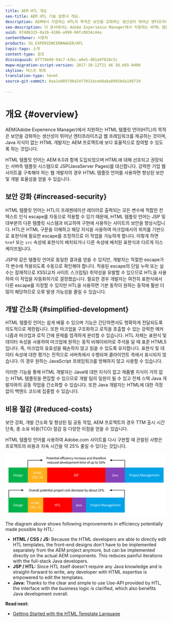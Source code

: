 ```yaml
---
title: AEM HTL 개요
seo-title: AEM HTL 기술 설명서 개요.
description: AEM에서 지원하는 HTL의 목적은 보안을 강화하는 생산성이 뛰어난 엔터프라이즈급 웹 프레임워크를 제공하는 것이며, Java 지식이 없는 HTML 개발자가 AEM 프로젝트에 보다 효율적으로 참여할 수 있도록 하는 것입니다.
seo-description: 이 문서에서는 Adobe Experience Manager에서 지원하는 HTML 템플릿 언어의 원칙과 목적에 대해 설명합니다. HTL은 보안을 강화하는 생산성이 뛰어난 엔터프라이즈급 웹 프레임워크로서, Java 지식이 없는 HTML 개발자는 AEM 프로젝트에 보다 효율적으로 참여할 수 있습니다.
uuid: 8f486325-0a1b-4186-a998-96fc0034c44a
contentOwner: 사용자
products: SG_EXPERIENCEMANAGER/HTL
topic-tags: 소개
content-type: 참조
discoiquuid: 8f779e08-94c7-43bc-a6e5-d81a9f818c5c
mwpw-migration-script-version: 2017-10-12T21 46 58.665-0400
skyline: 테스트 복제
translation-type: tm+mt
source-git-commit: 0aa1e905fd6d24f7031dceb0a8a89b56da198719

---
```



# 개요 {#overview}

AEM(Adobe Experience Manager)에서 지원하는 HTML 템플릿 언어(HTL)의 목적은 보안을 강화하는 생산성이 뛰어난 엔터프라이즈급 웹 프레임워크를 제공하는 것이며, Java 지식이 없는 HTML 개발자는 AEM 프로젝트에 보다 효율적으로 참여할 수 있도록 하는 것입니다.

HTML 템플릿 언어는 AEM 6.0과 함께 도입되었으며 HTML에 대해 선호되고 권장되는 서버측 템플릿 시스템으로 JSP(JavaServer Pages)를 대신합니다. 강력한 기업 웹 사이트를 구축해야 하는 웹 개발자의 경우 HTML 템플릿 언어를 사용하면 향상된 보안 및 개발 효율성을 얻을 수 있습니다.

## 보안 강화 {#increased-security}

HTML 템플릿 언어는 HTL이 프레젠테이션 레이어로 출력되는 모든 변수에 적합한 컨텍스트 인식 escape를 자동으로 적용할 수 있기 때문에, HTML 템플릿 언어는 JSP 및 대부분의 다른 템플릿 시스템과 비교하여 구현에 사용하는 사이트의 보안을 향상시킵니다. HTL은 HTML 구문을 이해하고 해당 지식을 사용하여 마크업에서의 위치를 기반으로 표현식에 필요한 escape를 조정하므로 이 작업을 가능하게 합니다. 이렇게 하면 `href` 또는 `src` 속성에 표현식이 배치되거나 다른 속성에 배치된 표현식과 다르게 이스케이프됩니다.

JSP와 같은 템플릿 언어로 동일한 결과를 얻을 수 있지만, 개발자는 적절한 escape가 각 변수에 적용되도록 수동으로 확인해야 합니다. 적용된 escape의 단일 누락 또는 실수는 잠재적으로 XSS(교차 사이트 스크립팅) 취약성을 유발할 수 있으므로 HTL을 사용하여 이 작업을 자동화하기로 결정했습니다. 필요한 경우 개발자는 여전히 표현식에서 다른 escape를 지정할 수 있지만 HTL을 사용하면 기본 동작이 원하는 동작에 훨씬 더 많이 해당하므로 오류 발생 가능성을 줄일 수 있습니다.

## 개발 간소화 {#simplified-development}

HTML 템플릿 언어는 쉽게 배울 수 있으며 기능은 간단하면서도 명확하게 전달되도록 의도적으로 제한됩니다. 또한 마크업을 구조화하고 로직을 호출할 수 있는 강력한 메커니즘과 마크업과 로직 간에 문제를 엄격하게 분리할 수 있습니다. HTL 자체는 표현식 및 데이터 속성을 사용하여 마크업에 원하는 동적 비헤이비어로 주석을 달 때 표준 HTML5입니다. 즉, 마크업의 유효성을 훼손하지 않고 읽을 수 있도록 유지합니다. 표현식 및 데이터 속성에 대한 평가는 전적으로 서버측에서 수행되며 클라이언트 측에서 표시되지 않습니다. 이 경우 원하는 JavaScript 프레임워크를 방해하지 않고 사용할 수 있습니다.

이러한 기능을 통해 HTML 개발자는 Java에 대한 지식이 없고 제품별 지식이 거의 없는 HTML 템플릿을 편집할 수 있으므로 개발 팀의 일원이 될 수 있고 전체 스택 Java 개발자와의 공동 작업을 간소화할 수 있습니다. 또한 Java 개발자는 HTML에 대한 걱정 없이 백엔드 코드에 집중할 수 있습니다.

## 비용 절감 {#reduced-costs}

보안 강화, 개발 간소화 및 향상된 팀 공동 작업, AEM 프로젝트의 경우 TTM 출시 시간 단축, 총 소유 비용(TCO) 절감 등 다양한 이점을 얻을 수 있습니다.

HTML 템플릿 언어를 사용하여 Adobe.com 사이트를 다시 구현할 때 관찰된 사항은 프로젝트의 비용과 지속 시간을 약 25% 줄일 수 있다는 것입니다.

![](assets/chlimage_1.png)

The diagram above shows following improvements in efficiency potentially made possible by HTL:

* **HTML / CSS / JS:** Because the HTML developers are able to directly edit HTL templates, the front-end designs don't have to be implemented separately from the AEM project anymore, but can be implemented directly on the actual AEM components. This reduces painful iterations with the full-stack Java developers.
* **JSP / HTL:** Since HTL itself doesn't require any Java knowledge and is straight-forward to write, any developer with HTML expertise is empowered to edit the templates.
* **Java:** Thanks to the clear and simple to use Use-API provided by HTL, the interface with the business logic is clarified, which also benefits Java development overall.

**Read next:**

* [Getting Started with the HTML Template Language](getting-started.md)

